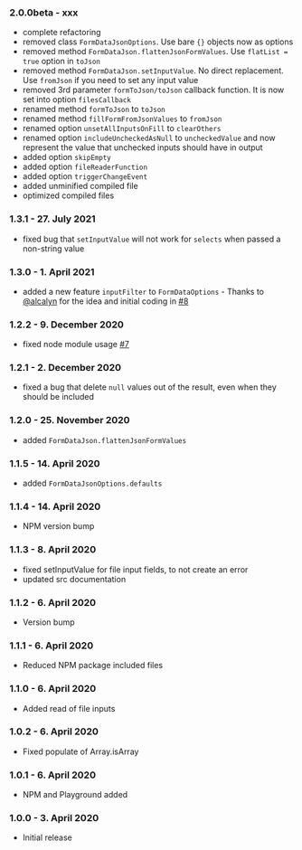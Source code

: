 ### 2.0.0beta - xxx
* complete refactoring
* removed class `FormDataJsonOptions`. Use bare `{}` objects now as options
* removed method `FormDataJson.flattenJsonFormValues`. Use `flatList = true` option in `toJson`
* removed method `FormDataJson.setInputValue`. No direct replacement. Use `fromJson` if you need to set any input value
* removed 3rd parameter `formToJson/toJson` callback function. It is now set into option `filesCallback`
* renamed method `formToJson` to `toJson`
* renamed method `fillFormFromJsonValues` to `fromJson`
* renamed option `unsetAllInputsOnFill` to `clearOthers`
* renamed option `includeUncheckedAsNull` to `uncheckedValue` and now represent the value that unchecked inputs should have in output
* added option `skipEmpty`
* added option `fileReaderFunction`
* added option `triggerChangeEvent`
* added unminified compiled file
* optimized compiled files

### 1.3.1 - 27. July 2021
* fixed bug that `setInputValue` will not work for `selects` when passed a non-string value

### 1.3.0 - 1. April 2021
* added a new feature `inputFilter` to `FormDataOptions` - Thanks to [@alcalyn](https://github.com/alcalyn) for the idea and initial coding in [#8](https://github.com/brainfoolong/form-data-json/issues/8)

### 1.2.2 - 9. December 2020
* fixed node module usage [#7](https://github.com/brainfoolong/form-data-json/issues/7)

### 1.2.1 - 2. December 2020
* fixed a bug that delete `null` values out of the result, even when they should be included

### 1.2.0 - 25. November 2020
* added `FormDataJson.flattenJsonFormValues`

### 1.1.5 - 14. April 2020
* added `FormDataJsonOptions.defaults`

### 1.1.4 - 14. April 2020
* NPM version bump

### 1.1.3 - 8. April 2020
* fixed setInputValue for file input fields, to not create an error
* updated src documentation

### 1.1.2 - 6. April 2020
* Version bump

### 1.1.1 - 6. April 2020
* Reduced NPM package included files

### 1.1.0 - 6. April 2020
* Added read of file inputs

### 1.0.2 - 6. April 2020
* Fixed populate of Array.isArray

### 1.0.1 - 6. April 2020
* NPM and Playground added

### 1.0.0 - 3. April 2020
* Initial release
